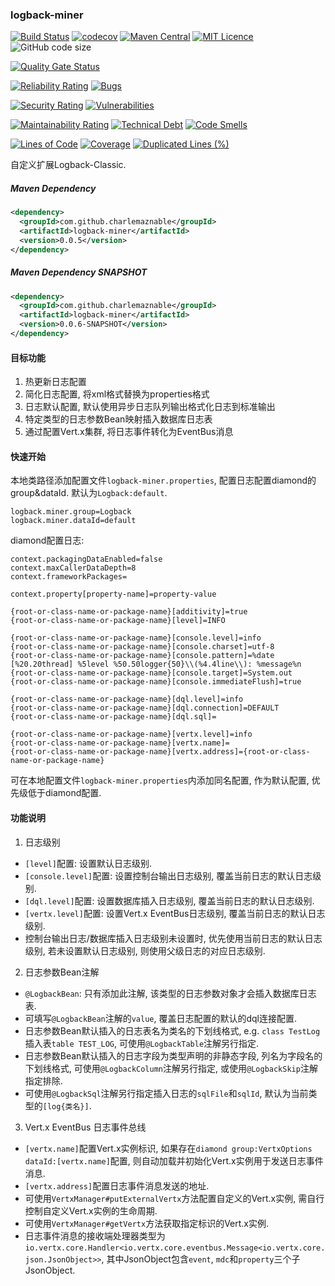 ### logback-miner

[![Build Status](https://travis-ci.org/CharLemAznable/logback-miner.svg?branch=master)](https://travis-ci.org/CharLemAznable/logback-miner)
[![codecov](https://codecov.io/gh/CharLemAznable/logback-miner/branch/master/graph/badge.svg)](https://codecov.io/gh/CharLemAznable/logback-miner)
[![Maven Central](https://maven-badges.herokuapp.com/maven-central/com.github.charlemaznable/logback-miner/badge.svg)](https://maven-badges.herokuapp.com/maven-central/com.github.charlemaznable/logback-miner/)
[![MIT Licence](https://badges.frapsoft.com/os/mit/mit.svg?v=103)](https://opensource.org/licenses/mit-license.php)
![GitHub code size](https://img.shields.io/github/languages/code-size/CharLemAznable/logback-miner)

[![Quality Gate Status](https://sonarcloud.io/api/project_badges/measure?project=CharLemAznable_logback-miner&metric=alert_status)](https://sonarcloud.io/dashboard?id=CharLemAznable_logback-miner)

[![Reliability Rating](https://sonarcloud.io/api/project_badges/measure?project=CharLemAznable_logback-miner&metric=reliability_rating)](https://sonarcloud.io/dashboard?id=CharLemAznable_logback-miner)
[![Bugs](https://sonarcloud.io/api/project_badges/measure?project=CharLemAznable_logback-miner&metric=bugs)](https://sonarcloud.io/dashboard?id=CharLemAznable_logback-miner)

[![Security Rating](https://sonarcloud.io/api/project_badges/measure?project=CharLemAznable_logback-miner&metric=security_rating)](https://sonarcloud.io/dashboard?id=CharLemAznable_logback-miner)
[![Vulnerabilities](https://sonarcloud.io/api/project_badges/measure?project=CharLemAznable_logback-miner&metric=vulnerabilities)](https://sonarcloud.io/dashboard?id=CharLemAznable_logback-miner)

[![Maintainability Rating](https://sonarcloud.io/api/project_badges/measure?project=CharLemAznable_logback-miner&metric=sqale_rating)](https://sonarcloud.io/dashboard?id=CharLemAznable_logback-miner)
[![Technical Debt](https://sonarcloud.io/api/project_badges/measure?project=CharLemAznable_logback-miner&metric=sqale_index)](https://sonarcloud.io/dashboard?id=CharLemAznable_logback-miner)
[![Code Smells](https://sonarcloud.io/api/project_badges/measure?project=CharLemAznable_logback-miner&metric=code_smells)](https://sonarcloud.io/dashboard?id=CharLemAznable_logback-miner)

[![Lines of Code](https://sonarcloud.io/api/project_badges/measure?project=CharLemAznable_logback-miner&metric=ncloc)](https://sonarcloud.io/dashboard?id=CharLemAznable_logback-miner)
[![Coverage](https://sonarcloud.io/api/project_badges/measure?project=CharLemAznable_logback-miner&metric=coverage)](https://sonarcloud.io/dashboard?id=CharLemAznable_logback-miner)
[![Duplicated Lines (%)](https://sonarcloud.io/api/project_badges/measure?project=CharLemAznable_logback-miner&metric=duplicated_lines_density)](https://sonarcloud.io/dashboard?id=CharLemAznable_logback-miner)

自定义扩展Logback-Classic.

##### Maven Dependency

```xml
<dependency>
  <groupId>com.github.charlemaznable</groupId>
  <artifactId>logback-miner</artifactId>
  <version>0.0.5</version>
</dependency>
```

##### Maven Dependency SNAPSHOT

```xml
<dependency>
  <groupId>com.github.charlemaznable</groupId>
  <artifactId>logback-miner</artifactId>
  <version>0.0.6-SNAPSHOT</version>
</dependency>
```

#### 目标功能

1. 热更新日志配置
2. 简化日志配置, 将xml格式替换为properties格式
3. 日志默认配置, 默认使用异步日志队列输出格式化日志到标准输出
4. 特定类型的日志参数Bean映射插入数据库日志表
5. 通过配置Vert.x集群, 将日志事件转化为EventBus消息

#### 快速开始

本地类路径添加配置文件```logback-miner.properties```, 配置日志配置diamond的group&dataId. 默认为```Logback:default```.

```
logback.miner.group=Logback
logback.miner.dataId=default
```

diamond配置日志:
```
context.packagingDataEnabled=false
context.maxCallerDataDepth=8
context.frameworkPackages=

context.property[property-name]=property-value

{root-or-class-name-or-package-name}[additivity]=true
{root-or-class-name-or-package-name}[level]=INFO

{root-or-class-name-or-package-name}[console.level]=info
{root-or-class-name-or-package-name}[console.charset]=utf-8
{root-or-class-name-or-package-name}[console.pattern]=%date [%20.20thread] %5level %50.50logger{50}\\(%4.4line\\): %message%n
{root-or-class-name-or-package-name}[console.target]=System.out
{root-or-class-name-or-package-name}[console.immediateFlush]=true

{root-or-class-name-or-package-name}[dql.level]=info
{root-or-class-name-or-package-name}[dql.connection]=DEFAULT
{root-or-class-name-or-package-name}[dql.sql]=

{root-or-class-name-or-package-name}[vertx.level]=info
{root-or-class-name-or-package-name}[vertx.name]=
{root-or-class-name-or-package-name}[vertx.address]={root-or-class-name-or-package-name}
```

可在本地配置文件```logback-miner.properties```内添加同名配置, 作为默认配置, 优先级低于diamond配置.

#### 功能说明

1. 日志级别

  * ```[level]```配置: 设置默认日志级别.
  * ```[console.level]```配置: 设置控制台输出日志级别, 覆盖当前日志的默认日志级别.
  * ```[dql.level]```配置: 设置数据库插入日志级别, 覆盖当前日志的默认日志级别.
  * ```[vertx.level]```配置: 设置Vert.x EventBus日志级别, 覆盖当前日志的默认日志级别.
  * 控制台输出日志/数据库插入日志级别未设置时, 优先使用当前日志的默认日志级别, 若未设置默认日志级别, 则使用父级日志的对应日志级别.

2. 日志参数Bean注解

  * ```@LogbackBean```: 只有添加此注解, 该类型的日志参数对象才会插入数据库日志表.
  * 可填写```@LogbackBean```注解的```value```, 覆盖日志配置的默认的dql连接配置.
  * 日志参数Bean默认插入的日志表名为类名的下划线格式, e.g. ```class TestLog```插入表```table TEST_LOG```, 可使用```@LogbackTable```注解另行指定.
  * 日志参数Bean默认插入的日志字段为类型声明的非静态字段, 列名为字段名的下划线格式, 可使用```@LogbackColumn```注解另行指定, 或使用```@LogbackSkip```注解指定排除.
  * 可使用```@LogbackSql```注解另行指定插入日志的```sqlFile```和```sqlId```, 默认为当前类型的```[log{类名}]```.

3. Vert.x EventBus 日志事件总线

  * ```[vertx.name]```配置Vert.x实例标识, 如果存在```diamond group:VertxOptions dataId:[vertx.name]```配置, 则自动加载并初始化Vert.x实例用于发送日志事件消息.
  * ```[vertx.address]```配置日志事件消息发送的地址.
  * 可使用```VertxManager#putExternalVertx```方法配置自定义的Vert.x实例, 需自行控制自定义Vert.x实例的生命周期.
  * 可使用```VertxManager#getVertx```方法获取指定标识的Vert.x实例.
  * 日志事件消息的接收端处理器类型为```io.vertx.core.Handler<io.vertx.core.eventbus.Message<io.vertx.core.json.JsonObject>>```, 其中JsonObject包含```event```, ```mdc```和```property```三个子JsonObject.
